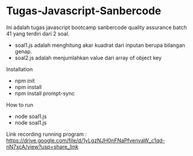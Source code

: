 # Tugas-Javascript-Sanbercode
Ini adalah tugas javascript bootcamp sanbercode quality assurance batch 41 yang terdiri dari 2 soal.
- soal1.js adalah menghitung akar kuadrat dari inputan berupa bilangan genap.
- soal2.js adalah menjumlahkan value dari array of object key


Installation

- npm init
- npm install
- npm install prompt-sync

How to run

- node soal1.js
- node soal1.js

Link recording running program : https://drive.google.com/file/d/1yLgzNJH0nFNaPfvenvaW_c1qd-nN7xcA/view?usp=share_link
